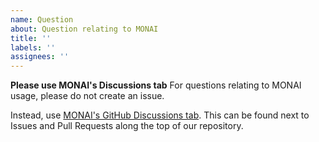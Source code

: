 ```yaml
---
name: Question
about: Question relating to MONAI
title: ''
labels: ''
assignees: ''
---
```


**Please use MONAI's Discussions tab**
For questions relating to MONAI usage, please do not create an issue.

Instead, use [MONAI's GitHub Discussions tab](https://github.com/Project-MONAI/MONAI/discussions). This can be found next to Issues and Pull Requests along the top of our repository.

